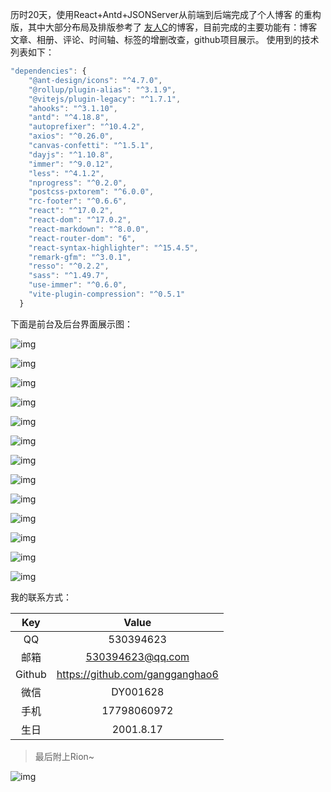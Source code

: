 历时20天，使用React+Antd+JSONServer从前端到后端完成了个人博客 的重构版，其中大部分布局及排版参考了 [友人C](https://www.ihewro.com/)的博客，目前完成的主要功能有：博客文章、相册、评论、时间轴、标签的增删改查，github项目展示。
使用到的技术列表如下：

```js
"dependencies": {
    "@ant-design/icons": "^4.7.0",
    "@rollup/plugin-alias": "^3.1.9",
    "@vitejs/plugin-legacy": "^1.7.1",
    "ahooks": "^3.1.10",
    "antd": "^4.18.8",
    "autoprefixer": "^10.4.2",
    "axios": "^0.26.0",
    "canvas-confetti": "^1.5.1",
    "dayjs": "^1.10.8",
    "immer": "^9.0.12",
    "less": "^4.1.2",
    "nprogress": "^0.2.0",
    "postcss-pxtorem": "^6.0.0",
    "rc-footer": "^0.6.6",
    "react": "^17.0.2",
    "react-dom": "^17.0.2",
    "react-markdown": "^8.0.0",
    "react-router-dom": "6",
    "react-syntax-highlighter": "^15.4.5",
    "remark-gfm": "^3.0.1",
    "resso": "^0.2.2",
    "sass": "^1.49.7",
    "use-immer": "^0.6.0",
    "vite-plugin-compression": "^0.5.1"
  }
```

下面是前台及后台界面展示图：

![img](http://192.168.31.30:8082/blogs/2022-03-02/image-20220320204037078.png)

![img](http://192.168.31.30:8082/blogs/2022-03-02/image-20220320204113089.png)

![img](http://192.168.31.30:8082/blogs/2022-03-02/image-20220320204125558.png)

![img](http://192.168.31.30:8082/blogs/2022-03-02/image-20220320204140368.png)

![img](http://192.168.31.30:8082/blogs/2022-03-02/image-20220320204153575.png)

![img](http://192.168.31.30:8082/blogs/2022-03-02/image-20220320204309803.png)

![img](http://192.168.31.30:8082/blogs/2022-03-02/image-20220320204322310.png)

![img](http://192.168.31.30:8082/blogs/2022-03-02/image-20220320204335326.png)

![img](http://192.168.31.30:8082/blogs/2022-03-02/image-20220320204344393.png)

![img](http://192.168.31.30:8082/blogs/2022-03-02/image-20220320204359414.png)

![img](http://192.168.31.30:8082/blogs/2022-03-02/image-20220320204409652.png)

![img](http://192.168.31.30:8082/blogs/2022-03-02/image-20220320204421834.png)

![img](http://192.168.31.30:8082/blogs/2022-03-02/image-20220320204437994.png)

我的联系方式：

|  Key   |              Value              |
| :----: | :-----------------------------: |
|   QQ   |            530394623            |
|  邮箱  |        530394623@qq.com         |
| Github | https://github.com/gangganghao6 |
|  微信  |            DY001628             |
|  手机  |           17798060972           |
|  生日  |            2001.8.17            |

> 最后附上Rion~

![img](http://192.168.31.30:8082/blogs/2022-03-02/20211121_205816.jpg)